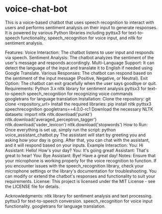 # voice-chat-bot

This is a voice-based chatbot that uses speech recognition to interact with users and performs sentiment analysis on their input to generate responses. It is powered by various Python libraries including pyttsx3 for text-to-speech functionality, speech_recognition for voice input, and nltk for sentiment analysis.

Features:
Voice Interaction: The chatbot listens to user input and responds via speech.
Sentiment Analysis: The chatbot analyzes the sentiment of the user's message and responds accordingly.
Multi-Language Support: It can detect the language of the input and translate it to English if needed using Google Translate.
Various Responses: The chatbot can respond based on the sentiment of the input message (Positive, Negative, or Neutral).
Exit Option: The chatbot can exit gracefully when the user says goodbye or quit.
Requirements:
Python 3.x
nltk library for sentiment analysis
pyttsx3 for text-to-speech
speech_recognition for recognizing voice commands
googletrans for language translation
Installation:
Clone the repository:
git clone <repository_url>
Install the required libraries:
pip install nltk pyttsx3 speechrecognition googletrans==4.0.0-rc1
Download the necessary NLTK datasets:
import nltk
nltk.download('punkt')
nltk.download('averaged_perceptron_tagger')
nltk.download('vader_lexicon')
nltk.download('stopwords')
How to Run:
Once everything is set up, simply run the script:
python voice_assistant_chatbot.py
The assistant will start by greeting you and asking how your day is going. After that, you can chat with the assistant, and it will respond based on your inputs.
Example Interaction:
You: Hi
Assistant: Hello! How's your day?
You: It's going great!
Assistant: That's great to hear!
You: Bye
Assistant: Bye! Have a great day!
Notes:
Ensure that your microphone is working properly for the voice recognition to function.
If you encounter issues with the speech_recognition library, check your microphone settings or the library's documentation for troubleshooting.
You can modify or extend the chatbot's responses and functionality to suit your requirements.
License:
This project is licensed under the MIT License - see the LICENSE file for details.

Acknowledgments:
nltk library for sentiment analysis and text processing.
pyttsx3 for text-to-speech conversion.
speech_recognition for voice input functionality.
googletrans for language translation.

